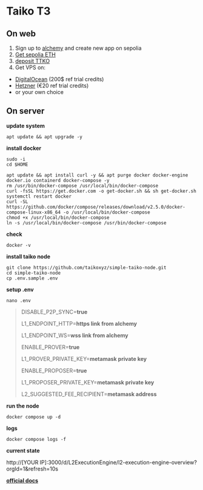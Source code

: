 # Taiko T3
## On web

 1. Sign up to [alchemy](https://www.alchemy.com/) and create new app on sepolia 
 2. [Get sepolia ETH](https://sepoliafaucet.com/)
 3. [deposit TTKO](https://sepolia.etherscan.io/address/0x6375394335f34848b850114b66A49D6F47f2cdA8#writeProxyContract)
 4. Get VPS on:
 - [DigitalOcean](https://m.do.co/c/07d98f258feb) (200$ ref  trial credits)
 - [Hetzner](https://hetzner.cloud/?ref=4acuPUwi16aa) (€⁠20 ref  trial credits)
 - or your own choice

## On server


**update system**

    apt update && apt upgrade -y
**install docker**

    sudo -i
    cd $HOME
    
    apt update && apt install curl -y && apt purge docker docker-engine docker.io containerd docker-compose -y
    rm /usr/bin/docker-compose /usr/local/bin/docker-compose
    curl -fsSL https://get.docker.com -o get-docker.sh && sh get-docker.sh
    systemctl restart docker
    curl -SL https://github.com/docker/compose/releases/download/v2.5.0/docker-compose-linux-x86_64 -o /usr/local/bin/docker-compose
    chmod +x /usr/local/bin/docker-compose
    ln -s /usr/local/bin/docker-compose /usr/bin/docker-compose
**check**

    docker -v

**install taiko node**
```
git clone https://github.com/taikoxyz/simple-taiko-node.git
cd simple-taiko-node
cp .env.sample .env
```
**setup .env**
```
nano .env
```
> DISABLE_P2P_SYNC=**true**
> 
> L1_ENDPOINT_HTTP=**https link from alchemy**
> 
> L1_ENDPOINT_WS=**wss link from alchemy**
> 
> ENABLE_PROVER=**true**
> 
> L1_PROVER_PRIVATE_KEY=**metamask private key**
> 
> ENABLE_PROPOSER=**true**
> 
> L1_PROPOSER_PRIVATE_KEY=**metamask private key**
> 
> L2_SUGGESTED_FEE_RECIPIENT=**metamask address**

**run the node**
```
docker compose up -d

```
**logs** 
```
docker compose logs -f

```
**current state**

http://[YOUR IP]:3000/d/L2ExecutionEngine/l2-execution-engine-overview?orgId=1&refresh=10s

**[official docs](https://taiko.xyz/docs/guides/)**
